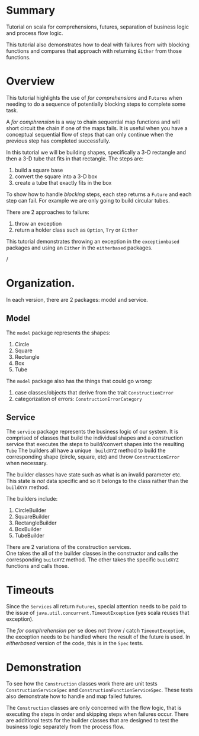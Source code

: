 # Summary
Tutorial on scala for comprehensions, futures, separation of business logic and process flow logic.

This tutorial also demonstrates how to deal with failures from with blocking functions and compares that approach with returning ```Either``` from those functions.

# Overview
This tutorial highlights the use of _for comprehensions_ and ```Futures``` when needing to do a sequence of potentially blocking steps to complete some task.

A _for comphrension_ is a way to chain sequential map functions and will short circuit the chain if one of the maps fails.  It is useful when you have a conceptual sequential flow of steps that can only continue when the previous step has completed successfully. 

In this tutorial we will be building shapes, specifically a 3-D rectangle and then a 3-D tube that fits in that rectangle.  The steps are:
1. build a square base
1. convert the square into a 3-D box
1. create a tube that exactly fits in the box

To show how to handle _blocking_ steps, each step returns a ```Future``` and each step can fail.  For example we are only going to build circular tubes.

There are 2 approaches to failure:
1. throw an exception
1. return a holder class such as ```Option```, ```Try``` or ```Either```

This tutorial demonstrates throwing an exception in the ```exceptionbased``` packages and using an ```Either``` in the ```eitherbased``` packages.

/
# Organization. 
In each version, there are 2 packages: model and service.

## Model
The ```model``` package represents the shapes:
1. Circle
1. Square
1. Rectangle
1. Box
1. Tube

The ```model``` package also has the things that could go wrong:
1. case classes/objects that derive from the trait ```ConstructionError```
1. categorization of errors: ```ConstructionErrorCategory```

## Service
The ```service``` package represents the business logic of our system.  It is comprised of classes that build the individual shapes and a construction service that executes the steps to build/convert shapes into the resulting ```Tube```
The builders all have a unique ``` buildXYZ``` method to build the corresponding shape (circle, square, etc) and throw ```ConstructionError``` when necessary.  

The builder classes have state such as what is an invalid parameter etc.  This state is _not_ data specific and so it belongs to the class rather than the ```buildXYX``` method.

The builders include:
1. CircleBuilder
1. SquareBuilder
1. RectangleBuilder
1. BoxBuilder
1. TubeBuilder

There are 2 variations of the construction services.  
One takes the all of the builder classes in the constructor and calls the corresponding ```buildXYZ``` method.
The other takes the specific ```buildXYZ``` functions and calls those.

# Timeouts
Since the ```Services``` all return ```Futures```, special attention needs to be paid to the issue of ```java.util.concurrent.TimeoutException``` (yes scala reuses that exception).

The _for comphrehension_ per se does not throw / catch ```TimeoutException```, the exception needs to be handled where the result of the future is used.  In _eitherbased_ version of the code, this is in the ```Spec``` tests.
# Demonstration
To see how the ```Construction``` classes work there are unit tests ```ConstructionServiceSpec``` and ```ConstructionFunctionServiceSpec```.  These tests also demonstrate how to handle and map failed futures.

The ```Construction``` classes are only concerned with the flow logic, that is executing the steps in order and skipping steps when failures occur.  There are additional tests for the builder classes that are designed to test the business logic separately from the process flow.
